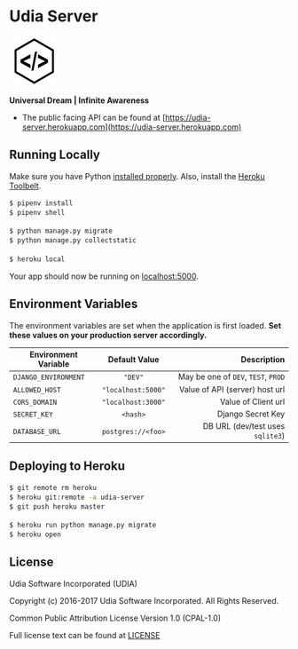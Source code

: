 # Udia Server

![UDIA](logo.png)

**Universal Dream | Infinite Awareness**

* The public facing API can be found at [https://udia-server.herokuapp.com](https://udia-server.herokuapp.com)

## Running Locally

Make sure you have Python [installed properly](http://install.python-guide.org).  Also, install the [Heroku Toolbelt](https://toolbelt.heroku.com/).

```sh
$ pipenv install
$ pipenv shell

$ python manage.py migrate
$ python manage.py collectstatic

$ heroku local
```

Your app should now be running on [localhost:5000](http://localhost:5000/).

## Environment Variables

The environment variables are set when the application is first loaded. **Set these values on your production server accordingly.**

| Environment Variable | Default Value      | Description                         |
| -------------------- |:------------------:| -----------------------------------:|
| `DJANGO_ENVIRONMENT` | `"DEV"`            | May be one of `DEV`, `TEST`, `PROD` |
| `ALLOWED_HOST`       | `"localhost:5000"` | Value of API (server) host url      |
| `CORS_DOMAIN`        | `"localhost:3000"` | Value of Client url                 |
| `SECRET_KEY`         | `<hash>`           | Django Secret Key                   |
| `DATABASE_URL`       | `postgres://<foo>` | DB URL (dev/test uses `sqlite3`)    |

## Deploying to Heroku

```sh
$ git remote rm heroku
$ heroku git:remote -a udia-server
$ git push heroku master

$ heroku run python manage.py migrate
$ heroku open
```

## License

Udia Software Incorporated (UDIA)

Copyright (c) 2016-2017 Udia Software Incorporated. All Rights Reserved.

Common Public Attribution License Version 1.0 (CPAL-1.0)

Full license text can be found at [LICENSE](LICENSE)
